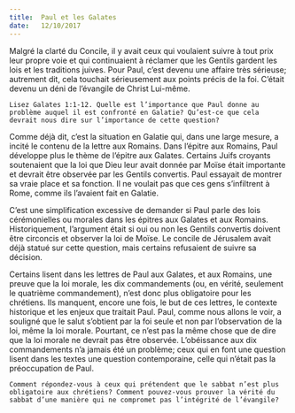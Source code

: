 ```yaml
---
title:  Paul et les Galates
date:   12/10/2017
---
```


Malgré la clarté du Concile, il y avait ceux qui voulaient suivre à tout prix leur propre voie et qui continuaient à réclamer que les Gentils gardent les lois et les traditions juives. Pour Paul, c’est devenu une affaire très sérieuse; autrement dit, cela touchait sérieusement aux points précis de la foi. C’était devenu un déni de l’évangile de Christ Lui-même.

`Lisez Galates 1:1-12. Quelle est l’importance que Paul donne au problème auquel il est confronté en Galatie? Qu’est-ce que cela devrait nous dire sur l’importance de cette question?`

Comme déjà dit, c’est la situation en Galatie qui, dans une large mesure, a incité le contenu de la lettre aux Romains. Dans l’épitre aux Romains, Paul développe plus le thème de l’épitre aux Galates. Certains Juifs croyants soutenaient que la loi que Dieu leur avait donnée par Moïse était importante et devrait être observée par les Gentils convertis. Paul essayait de montrer sa vraie place et sa fonction. Il ne voulait pas que ces gens s’infiltrent à Rome, comme ils l’avaient fait en Galatie. 

C’est une simplification excessive de demander si Paul parle des lois cérémonielles ou morales dans les épitres aux Galates et aux Romains. Historiquement, l’argument était si oui ou non les Gentils convertis doivent être circoncis et observer la loi de Moïse. Le concile de Jérusalem avait déjà statué sur cette question, mais certains refusaient de suivre sa décision. 

Certains lisent dans les lettres de Paul aux Galates, et aux Romains, une preuve que la loi morale, les dix commandements (ou, en vérité, seulement le quatrième commandement), n’est donc plus obligatoire pour les chrétiens. Ils manquent, encore une fois, le but de ces lettres, le contexte historique et les enjeux que traitait Paul. Paul, comme nous allons le voir, a souligné que le salut s’obtient par la foi seule et non par l’observation de la loi, même la loi morale. Pourtant, ce n’est pas la même chose que de dire que la loi morale ne devrait pas être observée. L’obéissance aux dix commandements n’a jamais été un problème; ceux qui en font une question lisent dans les textes une question contemporaine, celle qui n’était pas la préoccupation de Paul.

`Comment répondez-vous à ceux qui prétendent que le sabbat n’est plus obligatoire aux chrétiens? Comment pouvez-vous prouver la vérité du sabbat d’une manière qui ne compromet pas l’intégrité de l’évangile?`